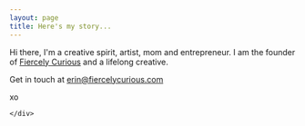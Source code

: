 ```yaml
---
layout: page
title: Here's my story...
---
```


<div class="aboutcontent">

Hi there, I'm a creative spirit, artist, mom and entrepreneur.  I am the founder of [Fiercely Curious](http://fiercelycurious.com) and a lifelong creative.

Get in touch at erin@fiercelycurious.com

xo 

    </div>